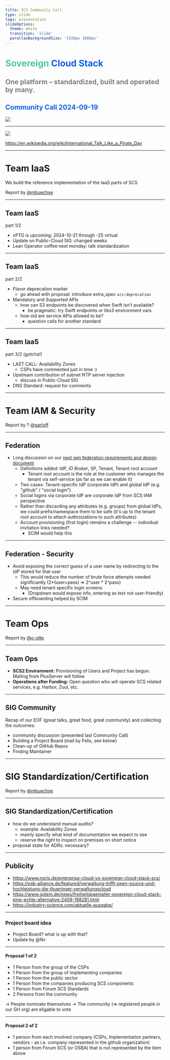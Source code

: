 ```yaml
---
title: SCS Community Call
type: slide
tags: presentation
slideOptions:
  theme: white
  transition: 'slide'
  parallaxBackgroundSize: '1920px 1080px'
---
```



<style>
    .slides h1 {
        font-size: 32px;
        font-family: lato;
        color: "#50c3a5";
    }
    .slides h2 {
        color: "#0f5fe1";
        font-size: 28px;
        font-family: lato;
    }
    .slides h3, .slides h4 {
        font-size: 20px;
        font-family: lato;
    }
    .slides li {
        font-size: 16px;
        font-family: lato;
    }
    .slides p {
        font-size: 16px;
        font-family: lato;
    }
    .slides ul {
        display: block!important;
    }
</style>




<!-- Ease preperation with the template: https://github.com/SovereignCloudStack/minutes/tree/main/community-call/template.md -->

# <font color="#50c3a5" style="text-shadow: -1px 1px 0 #FFF, 1px 1px 0 #FFF, 1px -1px 0 #FFF, -1px -1px 0 #FFF;">Sovereign</font> <font color="#0f5fe1" style="text-shadow: -1px 1px 0 #FFF, 1px 1px 0 #FFF, 1px -1px 0 #FFF, -1px -1px 0 #FFF;">Cloud Stack</font>
## <font color="#7D7D82" style="text-shadow: -1px 1px 0 #FFF, 1px 1px 0 #FFF, 1px -1px 0 #FFF, -1px -1px 0 #FFF;">One platform – standardized, built and operated by many.</font>
## <font color="#0f5fe1" style="text-shadow: -1px 1px 0 #FFF, 1px 1px 0 #FFF, 1px -1px 0 #FFF, -1px -1px 0 #FFF;">Community Call 2024-09-19</font>

![](a46465b4-dd13-45ec-803c-b53912a9cae9.jpg)


---

![](ae131de0-65bb-41b6-80b4-792a51f33961.png)

https://en.wikipedia.org/wiki/International_Talk_Like_a_Pirate_Day

---

# Team IaaS

We build the reference implementation of the IaaS parts of SCS 

Report by <a href="https://github.com/mbuechse">@mbuechse</a>

----

## Team IaaS

part 1/2

- vPTG is upcoming: 2024-10-21 through -25 virtual
- Update on Public-Cloud SIG: changed weeks
- Lean Operator coffee next monday: talk standardization

----

## Team IaaS

part 2/2

- Flavor deprecation marker
  - go ahead with proposal: introduce extra_spec `scs:deprecation`
- Mandatory and Supported APIs
  - how can S3 endpoints be discovered when Swift isn't available?
    - be pragmatic: try Swift endpoints or libs3 environment vars
  - how old are service APIs allowed to be?
    - question calls for another standard

----

## Team IaaS

part 3/2 (gotcha!)

- LAST CALL: Availability Zones
  - CSPs have commented just in time :)
- Upstream contribution of subnet NTP server injection
  - discuss in Public-Cloud SIG
- DNS Standard: request for comments


---

# Team IAM & Security

Report by ? <a href="https://github.com/garloff">@garloff</a>

----

## Federation
* Long discussion on our [next gen federation requirements and design document](https://input.scs.community/scs-federation#)
    * Definitions added: IdP, *ID Broker*, SP, Tenant, Tenant root account
        * Tenant root account is the role at the customer who manages the tenant via self-service (as far as we can enable it)
    * Two cases: Tenant-specific IdP (corporate IdP) and global IdP (e.g. "github" / "social login")
    * Social logins via corporate IdP are corporate IdP from SCS IAM perspective
    * Rather than discarding any attributes (e.g. groups) from global IdPs, we could prefix/namespace them to be safe (it's up to the tenant root account to attach authroizations to such attributes)
    * Account provisioning (first login) remains a challenge -- individual invitation links needed?
        * SCIM would help this

----

## Federation - Security

* Avoid exposing the correct guess of a user name by redirecting to the IdP stored for that user
    * This would reduce the number of brute force attempts needed significantly (2*(user+pass) => 2^user * 2^pass)
    * May need tenant specific login screens
        * (Dropdown would expose info, entering as text not user-friendly)
* Secure offboarding helped by SCIM

---

# Team Ops

Report by <a href="https://github.com/o-otte">@o-otte</a> 

---

## Team Ops

- **SCS2 Environment:** Provisioning of Users and Project has begun. Mailing from PlusServer will follow
- **Operations after Funding:** Open question who will operate SCS related services, e.g. Harbor, Zuul, etc.

---


## SIG Community

Recap of our EOF (great talks, great food, great community) and collecting the outcomes:

* community discussion (presented last Community Call)
* Building a Project Board (mail by Felix, see below)
* Clean-up of GitHub Repos
* Finding Maintainer

---

# SIG Standardization/Certification

Report by <a href="https://github.com/mbuechse">@mbuechse</a>

----

## SIG Standardization/Certification

- how do we understand manual audits?
  - example: Availability Zones
  - mainly specify what kind of documentation we expect to see
  - reserve the right to inspect on premises on short notice
- proposal state for ADRs: necessary?

---

## Publicity

* https://www.noris.de/enterprise-cloud-vs-sovereign-cloud-stack-scs/
* https://osb-alliance.de/featured/verwaltung-trifft-open-source-und-hochleistung-die-thueringer-verwaltungscloud
* https://www.golem.de/news/freiheitskaempfer-sovereign-cloud-stack-eine-echte-alternative-2409-188281.html
* https://industry-science.com/aktuelle-ausgabe/


---

### Project board idea

* Project Board? what is up with that?
* Update by @fkr

----

#### Proposal 1 of 2

* 1 Person from the group of the CSPs
* 1 Person from the group of implementing companies
* 1 Person from the public sector
* 1 Person from the companies producing SCS components
* 1 Person from Forum SCS Standards
* 2 Persons from the community

-> People nominate themselves
-> The community (=> registered people in our GH org) are eligable to vote


----

#### Proposal 2 of 2

* 1 person from each involved company (CSPs, Implementation partners, vendors - as i.e. company represented in the github organization)
* 1 person from Forum SCS (or OSBA) that is not represented by the item above
